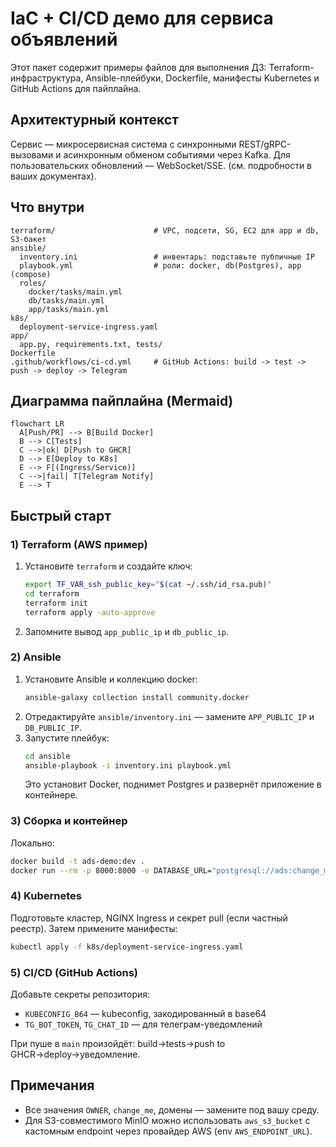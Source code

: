 # IaC + CI/CD демо для сервиса объявлений

Этот пакет содержит примеры файлов для выполнения ДЗ: Terraform-инфраструктура, Ansible-плейбуки, Dockerfile, манифесты Kubernetes и GitHub Actions для пайплайна.

## Архитектурный контекст
Сервис — микросервисная система с синхронными REST/gRPC-вызовами и асинхронным обменом событиями через Kafka. Для пользовательских обновлений — WebSocket/SSE. (см. подробности в ваших документах).

## Что внутри
```
terraform/                      # VPC, подсети, SG, EC2 для app и db, S3-бакет
ansible/
  inventory.ini                 # инвентарь: подставьте публичные IP
  playbook.yml                  # роли: docker, db(Postgres), app (compose)
  roles/
    docker/tasks/main.yml
    db/tasks/main.yml
    app/tasks/main.yml
k8s/
  deployment-service-ingress.yaml
app/
  app.py, requirements.txt, tests/
Dockerfile
.github/workflows/ci-cd.yml     # GitHub Actions: build -> test -> push -> deploy -> Telegram
```

## Диаграмма пайплайна (Mermaid)
```mermaid
flowchart LR
  A[Push/PR] --> B[Build Docker]
  B --> C[Tests]
  C -->|ok| D[Push to GHCR]
  D --> E[Deploy to K8s]
  E --> F[(Ingress/Service)]
  C -->|fail| T[Telegram Notify]
  E --> T
```

## Быстрый старт

### 1) Terraform (AWS пример)
1. Установите `terraform` и создайте ключ:
   ```bash
   export TF_VAR_ssh_public_key="$(cat ~/.ssh/id_rsa.pub)"
   cd terraform
   terraform init
   terraform apply -auto-approve
   ```
2. Запомните вывод `app_public_ip` и `db_public_ip`.

### 2) Ansible
1. Установите Ansible и коллекцию docker:
   ```bash
   ansible-galaxy collection install community.docker
   ```
2. Отредактируйте `ansible/inventory.ini` — замените `APP_PUBLIC_IP` и `DB_PUBLIC_IP`.
3. Запустите плейбук:
   ```bash
   cd ansible
   ansible-playbook -i inventory.ini playbook.yml
   ```
   Это установит Docker, поднимет Postgres и развернёт приложение в контейнере.

### 3) Сборка и контейнер
Локально:
```bash
docker build -t ads-demo:dev .
docker run --rm -p 8000:8000 -e DATABASE_URL="postgresql://ads:change_me@localhost:5432/adsdb" ads-demo:dev
```

### 4) Kubernetes
Подготовьте кластер, NGINX Ingress и секрет pull (если частный реестр). Затем примените манифесты:
```bash
kubectl apply -f k8s/deployment-service-ingress.yaml
```

### 5) CI/CD (GitHub Actions)
Добавьте секреты репозитория:
- `KUBECONFIG_B64` — kubeconfig, закодированный в base64
- `TG_BOT_TOKEN`, `TG_CHAT_ID` — для телеграм-уведомлений

При пуше в `main` произойдёт: build→tests→push to GHCR→deploy→уведомление.

## Примечания
- Все значения `OWNER`, `change_me`, домены — замените под вашу среду.
- Для S3-совместимого MinIO можно использовать `aws_s3_bucket` с кастомным endpoint через провайдер AWS (env `AWS_ENDPOINT_URL`).